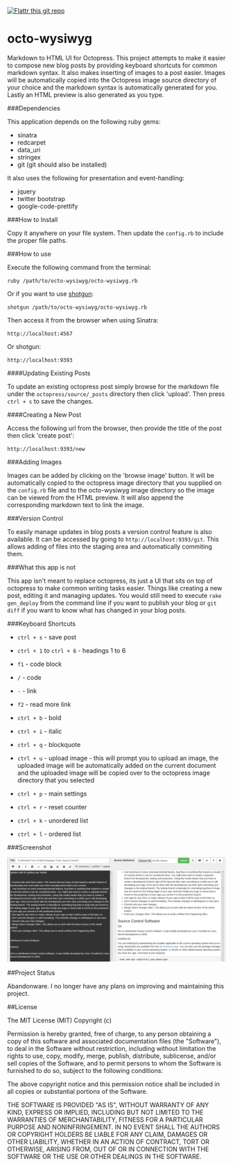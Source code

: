 [![Flattr this git repo](http://api.flattr.com/button/flattr-badge-large.png)](https://flattr.com/submit/auto?user_id=wernancheta&url=https://github.com/anchetaWern/octo-wysiwyg&title=octo-wysiwyg&language=ruby&tags=github&category=software)


octo-wysiwyg
============

Markdown to HTML UI for Octopress. This project attempts to make it easier to compose new blog posts by providing keyboard shortcuts for common markdown syntax. It also makes inserting of images to a post easier. Images will be automatically copied into the Octopress image source directory of your choice and the markdown syntax is automatically generated for you. Lastly an HTML preview is also generated as you type.

###Dependencies

This application depends on the following ruby gems:

- sinatra
- redcarpet
- data_uri
- stringex
- git (git should also be installed)

It also uses the following for presentation and event-handling:

- jquery
- twitter bootstrap
- google-code-prettify

###How to Install

Copy it anywhere on your file system. Then update the `config.rb` to include the proper file paths.


###How to use

Execute the following command from the terminal:

```
ruby /path/to/octo-wysiwyg/octo-wysiwyg.rb
```

Or if you want to use [shotgun](http://rubygems.org/gems/shotgun):

```
shotgun /path/to/octo-wysiwyg/octo-wysiwyg.rb
```

Then access it from the browser when using Sinatra:

```
http://localhost:4567
```

Or shotgun:

```
http://localhost:9393
```

####Updating Existing Posts

To update an existing octopress post simply browse for the markdown file under the `octopress/source/_posts` directory then click 'upload'. Then press `ctrl + s` to save the changes.


####Creating a New Post

Access the following url from the browser, then provide the title of the post then click 'create post':

```
http://localhost:9393/new
```

###Adding Images

Images can be added by clicking on the 'browse image' button. It will be automatically copied to the octopress image directory that you supplied on the `config.rb` file and to the octo-wysiwyg image directory so the image can be viewed from the HTML preview. It will also append the corresponding markdown text to link the image.


###Version Control

To easily manage updates in blog posts a version control feature is also available. It can be accessed by going to `http://localhost:9393/git`. This allows adding of files into the staging area and automatically commiting them.


###What this app is not

This app isn't meant to replace octopress, its just a UI that sits on top of octopress to make common writing tasks easier. Things like creating a new post, editing it and managing updates. You would still need to execute `rake gen_deploy` from the command line if you want to publish your blog or `git diff` if you want to know what has changed in your blog posts. 


###Keyboard Shortcuts

- `ctrl + s` - save post
- `ctrl + 1` to `ctrl + 6` - headings 1 to 6
- `f1` - code block
- `/` - code
- `-` - link
- `f2` - read more link
- `ctrl + b` - bold
- `ctrl + i` - italic
- `ctrl + q` - blockquote
- `ctrl + u` - upload image - this will prompt you to upload an image, the uploaded image will be automatically added on the current document and the uploaded image will be copied over to the octopress image directory that you selected

- `ctrl + p` - main settings
- `ctrl + r` - reset counter
- `ctrl + k` - unordered list
- `ctrl + l` - ordered list


###Screenshot

![octo-wysiwyg](/img/m2html.png)


##Project Status

Abandonware. I no longer have any plans on improving and maintaining this project.


##License

The MIT License (MIT) Copyright (c)

Permission is hereby granted, free of charge, to any person obtaining a copy of this software and associated documentation files (the "Software"), to deal in the Software without restriction, including without limitation the rights to use, copy, modify, merge, publish, distribute, sublicense, and/or sell copies of the Software, and to permit persons to whom the Software is furnished to do so, subject to the following conditions:

The above copyright notice and this permission notice shall be included in all copies or substantial portions of the Software.

THE SOFTWARE IS PROVIDED "AS IS", WITHOUT WARRANTY OF ANY KIND, EXPRESS OR IMPLIED, INCLUDING BUT NOT LIMITED TO THE WARRANTIES OF MERCHANTABILITY, FITNESS FOR A PARTICULAR PURPOSE AND NONINFRINGEMENT. IN NO EVENT SHALL THE AUTHORS OR COPYRIGHT HOLDERS BE LIABLE FOR ANY CLAIM, DAMAGES OR OTHER LIABILITY, WHETHER IN AN ACTION OF CONTRACT, TORT OR OTHERWISE, ARISING FROM, OUT OF OR IN CONNECTION WITH THE SOFTWARE OR THE USE OR OTHER DEALINGS IN THE SOFTWARE.
